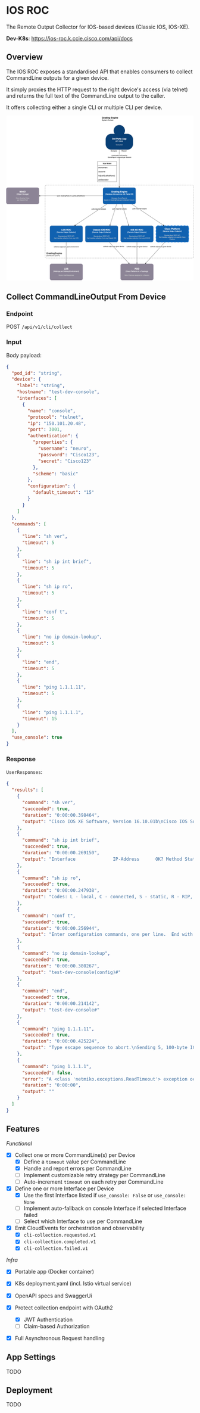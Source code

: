 # IOS ROC

The Remote Output Collector for IOS-based devices (Classic IOS, IOS-XE).

**Dev-K8s**: https://ios-roc.k.ccie.cisco.com/api/docs

## Overview

The IOS ROC exposes a standardised API that enables consumers to collect CommandLine outputs for a given device.

It simply proxies the HTTP request to the right device's access (via telnet) and returns the full text of the CommandLine output to the caller.

It offers collecting either a single CLI or multiple CLI per device.

![C4 Context](docs/c4-context.png)

## Collect CommandLineOutput From Device

### Endpoint

POST `/api/v1/cli/collect`

### Input

Body payload:

```json
{
  "pod_id": "string",
  "device": {
    "label": "string",
    "hostname": "test-dev-console",
    "interfaces": [
      {
        "name": "console",
        "protocol": "telnet",
        "ip": "150.101.20.48",
        "port": 3001,
        "authentication": {
          "properties": {
            "username": "neuro",
            "password": "Cisco123",
            "secret": "Cisco123"
          },
          "scheme": "basic"
        },
        "configuration": {
          "default_timeout": "15"
        }
      }
    ]
  },
  "commands": [
    {
      "line": "sh ver",
      "timeout": 5
    },
    {
      "line": "sh ip int brief",
      "timeout": 5
    },
    {
      "line": "sh ip ro",
      "timeout": 5
    },
    {
      "line": "conf t",
      "timeout": 5
    },
    {
      "line": "no ip domain-lookup",
      "timeout": 5
    },
    {
      "line": "end",
      "timeout": 5
    },
    {
      "line": "ping 1.1.1.11",
      "timeout": 5
    },
    {
      "line": "ping 1.1.1.1",
      "timeout": 15
    }
  ],
  "use_console": true
}
```

### Response

`UserResponses`:

```json
{
  "results": [
    {
      "command": "sh ver",
      "succeeded": true,
      "duration": "0:00:00.398464",
      "output": "Cisco IOS XE Software, Version 16.10.01b\nCisco IOS Software [Gibraltar], Virtual XE Software (X86_64_LINUX_IOSD-UNIVERSALK9-M), Version 16.10.1b, RELEASE SOFTWARE (fc1)\nTechnical Support: http://www.cisco.com/techsupport\nCopyright (c) 1986-2018 by Cisco Systems, Inc.\nCompiled Wed 12-Dec-18 02:52 by mcpre\n\n\nCisco IOS-XE software, Copyright (c) 2005-2018 by cisco Systems, Inc.\nAll rights reserved.  Certain components of Cisco IOS-XE software are\nlicensed under the GNU General Public License (\"GPL\") Version 2.0.  The\nsoftware code licensed under GPL Version 2.0 is free software that comes\nwith ABSOLUTELY NO WARRANTY.  You can redistribute and/or modify such\nGPL code under the terms of GPL Version 2.0.  For more details, see the\ndocumentation or \"License Notice\" file accompanying the IOS-XE software,\nor the applicable URL provided on the flyer accompanying the IOS-XE\nsoftware.\n\n\nROM: IOS-XE ROMMON\n\ntest-dev-console uptime is 3 weeks, 6 days, 16 hours, 53 minutes\nUptime for this control processor is 3 weeks, 6 days, 16 hours, 54 minutes\nSystem returned to ROM by reload\nSystem image file is \"bootflash:packages.conf\"\nLast reload reason: Critical process linux_iosd_image fault on rp_0_0 (rc=134)\n\n\n\nThis product contains cryptographic features and is subject to United\nStates and local country laws governing import, export, transfer and\nuse. Delivery of Cisco cryptographic products does not imply\nthird-party authority to import, export, distribute or use encryption.\nImporters, exporters, distributors and users are responsible for\ncompliance with U.S. and local country laws. By using this product you\nagree to comply with applicable laws and regulations. If you are unable\nto comply with U.S. and local laws, return this product immediately.\n\nA summary of U.S. laws governing Cisco cryptographic products may be found at:\nhttp://www.cisco.com/wwl/export/crypto/tool/stqrg.html\n\nIf you require further assistance please contact us by sending email to\nexport@cisco.com.\n\nLicense Level: ax\nLicense Type: N/A(Smart License Enabled)\nNext reload license Level: ax\n\n\nSmart Licensing Status: UNREGISTERED/No Licenses in Use\n\ncisco CSR1000V (VXE) processor (revision VXE) with 2170974K/3075K bytes of memory.\nProcessor board ID 9JOHBOLHIGA\n3 Gigabit Ethernet interfaces\n32768K bytes of non-volatile configuration memory.\n3984372K bytes of physical memory.\n7774207K bytes of virtual hard disk at bootflash:.\n0K bytes of WebUI ODM Files at webui:.\n\nConfiguration register is 0x2102\n\nte"
    },
    {
      "command": "sh ip int brief",
      "succeeded": true,
      "duration": "0:00:00.269150",
      "output": "Interface              IP-Address      OK? Method Status                Protocol\nGigabitEthernet1       150.101.20.48   YES NVRAM  up                    up      \nGigabitEthernet2       192.168.51.100  YES NVRAM  up                    up      \nGigabitEthernet3       unassigned      YES NVRAM  administratively down down    \nLoopback0              1.1.1.11        YES NVRAM  up                    up      \ntest-dev-console#"
    },
    {
      "command": "sh ip ro",
      "succeeded": true,
      "duration": "0:00:00.247938",
      "output": "Codes: L - local, C - connected, S - static, R - RIP, M - mobile, B - BGP\n       D - EIGRP, EX - EIGRP external, O - OSPF, IA - OSPF inter area \n       N1 - OSPF NSSA external type 1, N2 - OSPF NSSA external type 2\n       E1 - OSPF external type 1, E2 - OSPF external type 2, m - OMP\n       n - NAT, Ni - NAT inside, No - NAT outside, Nd - NAT DIA\n       i - IS-IS, su - IS-IS summary, L1 - IS-IS level-1, L2 - IS-IS level-2\n       ia - IS-IS inter area, * - candidate default, U - per-user static route\n       H - NHRP, G - NHRP registered, g - NHRP registration summary\n       o - ODR, P - periodic downloaded static route, l - LISP\n       a - application route\n       + - replicated route, % - next hop override, p - overrides from PfR\n\nGateway of last resort is 150.101.20.254 to network 0.0.0.0\n\nS*    0.0.0.0/0 [1/0] via 150.101.20.254\n      1.0.0.0/32 is subnetted, 1 subnets\nC        1.1.1.11 is directly connected, Loopback0\n      150.101.0.0/16 is variably subnetted, 2 subnets, 2 masks\nC        150.101.20.0/24 is directly connected, GigabitEthernet1\nL        150.101.20.48/32 is directly connected, GigabitEthernet1\n      192.168.51.0/24 is variably subnetted, 2 subnets, 2 masks\nC        192.168.51.0/24 is directly connected, GigabitEthernet2\nL        192.168.51.100/32 is directly connected, GigabitEthernet2\ntest-dev-console#"
    },
    {
      "command": "conf t",
      "succeeded": true,
      "duration": "0:00:00.256944",
      "output": "Enter configuration commands, one per line.  End with CNTL/Z.\ntest-dev-console(config)#"
    },
    {
      "command": "no ip domain-lookup",
      "succeeded": true,
      "duration": "0:00:00.380267",
      "output": "test-dev-console(config)#"
    },
    {
      "command": "end",
      "succeeded": true,
      "duration": "0:00:00.214142",
      "output": "test-dev-console#"
    },
    {
      "command": "ping 1.1.1.11",
      "succeeded": true,
      "duration": "0:00:00.425224",
      "output": "Type escape sequence to abort.\nSending 5, 100-byte ICMP Echos to 1.1.1.11, timeout is 2 seconds:\n!!!!!\nSuccess rate is 100 percent (5/5), round-trip min/avg/max = 1/1/1 ms\ntest-dev-console#"
    },
    {
      "command": "ping 1.1.1.1",
      "succeeded": false,
      "error": "A <class 'netmiko.exceptions.ReadTimeout'> exception occurred when collecting 'ping 1.1.1.1' from device test-dev-console: \nPattern not detected: 'test-dev-console' in output.\n\nThings you might try to fix this:\n1. Explicitly set your pattern using the expect_string argument.\n2. Increase the read_timeout to a larger value.\n\nYou can also look at the Netmiko session_log or debug log for more information.\n\n",
      "duration": "0:00:00",
      "output": ""
    }
  ]
}

```

## Features

*Functional*

- [x] Collect one or more CommandLine(s) per Device
  - [x] Define a `timeout` value per CommandLine
  - [x] Handle and report errors per CommandLine
  - [ ] Implement customizable retry strategy per CommandLine
  - [ ] Auto-increment `timeout` on each retry per CommandLine
- [x] Define one or more Interface per Device
  - [x] Use the first Interface listed if `use_console: False` or `use_console: None`
  - [ ] Implement auto-fallback on console Interface if selected Interface failed
  - [ ] Select which Interface to use per CommandLine
- [x] Emit CloudEvents for orchestration and observability
  - [x] `cli-collection.requested.v1`
  - [x] `cli-collection.completed.v1`
  - [x] `cli-collection.failed.v1`

*Infra*

- [x] Portable app (Docker container)
- [x] K8s deployment.yaml (incl. Istio virtual service)
- [x] OpenAPI specs and SwaggerUi
- [x] Protect collection endpoint with OAuth2
  - [x] JWT Authentication
  - [ ] Claim-based Authorization
- [x] Full Asynchronous Request handling


## App Settings

TODO

## Deployment

TODO
